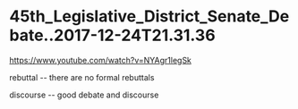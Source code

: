 45th_Legislative_District_Senate_Debate..2017-12-24T21.31.36
========================
https://www.youtube.com/watch?v=NYAgr1legSk

rebuttal
-- there are no formal rebuttals

discourse
-- good debate and discourse

